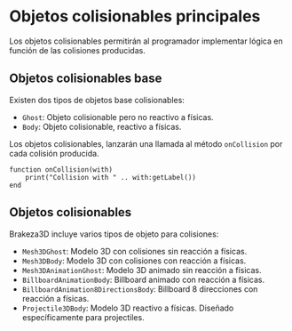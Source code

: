 # Objetos colisionables principales

Los objetos colisionables permitirán al programador implementar lógica en función de las colisiones 
producidas.

## Objetos colisionables base

Existen dos tipos de objetos base colisionables:

- `Ghost`: Objeto colisionable pero no reactivo a físicas.
- `Body`: Objeto colisionable, reactivo a físicas.

Los objetos colisionables, lanzarán una llamada al método `onCollision` por cada colisión producida.

```
function onCollision(with)
    print("Collision with " .. with:getLabel())
end
```
## Objetos colisionables

Brakeza3D incluye varios tipos de objeto para colisiones:

- `Mesh3DGhost`: Modelo 3D con colisiones sin reacción a físicas.
- `Mesh3DBody`: Modelo 3D con colisiones con reacción a físicas.
- `Mesh3DAnimationGhost`: Modelo 3D animado sin reacción a físicas.
- `BillboardAnimationBody`: Billboard animado con reacción a físicas.
- `BillboardAnimation8DirectionsBody`: Billboard 8 direcciones con reacción a físicas.
- `Projectile3DBody`: Modelo 3D reactivo a físicas. Diseñado específicamente para projectiles.

